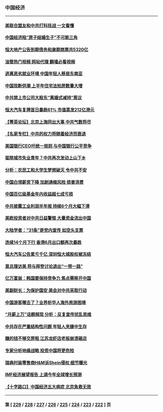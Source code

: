 ### 中国经济
---
#### [美联合盟友和中共打科技战 一文看懂](../../pages/ncid283/n14041956.md?07302045) 
#### [中国经济陷“房子结婚生子”不可能三角](../../pages/ncid283/n14044294.md?07302045) 
#### [恒大地产公告到期债务和逾期商票共5320亿](../../pages/ncid283/n14044306.md?07302045) 
#### [油管热门视频 网站代理 翻墙必看视频](http://138.2.39.72:81/youtube.html?epic-marker?07302045)
#### [逃离恶劣就业环境 中国年轻人移居东南亚](../../pages/ncid283/n14043921.md?07302045) 
#### [中国现断供潮 上半年住宅法拍房数量大增](../../pages/ncid283/n14043996.md?07302045) 
#### [中共禁上市公司大股东“离婚式减持”惹议](../../pages/ncid283/n14043909.md?07302045) 
#### [恒大汽车复牌首日暴跌61% 市值蒸发212亿港元](../../pages/ncid283/n14043890.md?07302045) 
#### [【菁英论坛】北京上海同出大事 中共气数将尽](../../pages/ncid283/n14043888.md?07302045) 
#### [【名家专栏】中共的权力将随着经济而衰退](../../pages/ncid283/n14042988.md?07302045) 
#### [美国银行CEO吁统一规则 与中国银行公平竞争](../../pages/ncid283/n14043832.md?07302045) 
#### [驱除城市失业青年？中共再次发动上山下乡](../../pages/ncid283/n14043152.md?07302045) 
#### [分析：农民工和大学生梦想破灭 令中共不安](../../pages/ncid283/n14043374.md?07302045) 
#### [中国白领薪资下降 加剧通缩风险 损害消费](../../pages/ncid283/n14043323.md?07302045) 
#### [中国百亿级基金年内收益超七成亏损](../../pages/ncid283/n14043250.md?07302045) 
#### [中共披露工业利润半年报 持续6个月大幅下滑](../../pages/ncid283/n14043228.md?07302045) 
#### [美欧投资者对中共日益警惕 大量资金流出中国](../../pages/ncid283/n14043141.md?07302045) 
#### [大陆学者：“31条”是党内宣传 如空头支票](../../pages/ncid283/n14042669.md?07302045) 
#### [连续14个月下行 香港6月出口额再次暴跌](../../pages/ncid283/n14042529.md?07302045) 
#### [恒大汽车公告累亏千亿 深圳恒大城股权被冻结](../../pages/ncid283/n14042514.md?07302045) 
#### [意总理访美 将与拜登讨论退出“一带一路”](../../pages/ncid283/n14042454.md?07302045) 
#### [亿万富翁：韩国要保持竞争力 焦点需移开中国](../../pages/ncid283/n14042366.md?07302045) 
#### [美副财长：为保护国安 美会对中共采取行动](../../pages/ncid283/n14042469.md?07302045) 
#### [中国游客哪去了？业界析华人海外旅游困境](../../pages/ncid283/n14042407.md?07302045) 
#### [“月薪上万”话题频现 分析：反复宣传扰乱思维](../../pages/ncid283/n14042204.md?07302045) 
#### [中共存在严重结构性问题 年轻人夹缝中生存](../../pages/ncid283/n14041969.md?07302045) 
#### [赚的钱不够交房租 江苏龙虾店老板崩溃砸店](../../pages/ncid283/n14041954.md?07302045) 
#### [专家分析地缘战略 投资中国将更危险](../../pages/ncid283/n14040701.md?07302045) 
#### [瑞典时装零售商H&M诉Shein侵权 细节曝光](../../pages/ncid283/n14041751.md?07302045) 
#### [IMF经济展望报告 上调今年全球增长预测](../../pages/ncid283/n14041746.md?07302045) 
#### [【十字路口】中国经济五大病症 北京急救无效](../../pages/ncid283/n14041578.md?07302045) 

---
#### 第 [ [229](./229.md?07302045) / [228](./228.md?07302045) / [227](./227.md?07302045) / [226](./226.md?07302045) / [225](./225.md?07302045) / [224](./224.md?07302045) / [223](./223.md?07302045) / [222](./222.md?07302045) ] 页
